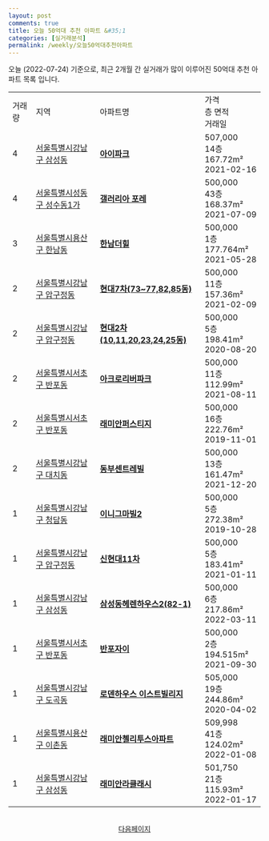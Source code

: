 ```yaml
---
layout: post
comments: true
title: 오늘 50억대 추천 아파트 &#35;1
categories: [실거래분석]
permalink: /weekly/오늘50억대추천아파트
---
```


오늘 (2022-07-24) 기준으로, 최근 2개월 간 실거래가 많이 이루어진 50억대 추천 아파트 목록 입니다.

<table class="sortable">
  <tr>
    <td>거래량</td>
    <td>지역</td>
    <td>아파트명</td>
    <td>가격<br>층 면적<br>거래일</td>
  </tr>

  <tr class="item">
    <td>4</td>
    <td><a href="/apt/서울특별시강남구삼성동">서울특별시강남구 삼성동</a></td>
    <td style="font-weight: bold;"><a href="/apt/서울특별시강남구삼성동아이파크">아이파크</a></td>
    <td>507,000<br>14층  167.72m²<br>2021-02-16</td>
  </tr>

  <tr class="item">
    <td>4</td>
    <td><a href="/apt/서울특별시성동구성수동1가">서울특별시성동구 성수동1가</a></td>
    <td style="font-weight: bold;"><a href="/apt/서울특별시성동구성수동1가갤러리아포레">갤러리아 포레</a></td>
    <td>500,000<br>43층  168.37m²<br>2021-07-09</td>
  </tr>

  <tr class="item">
    <td>3</td>
    <td><a href="/apt/서울특별시용산구한남동">서울특별시용산구 한남동</a></td>
    <td style="font-weight: bold;"><a href="/apt/서울특별시용산구한남동한남더힐">한남더힐</a></td>
    <td>500,000<br>1층  177.764m²<br>2021-05-28</td>
  </tr>

  <tr class="item">
    <td>2</td>
    <td><a href="/apt/서울특별시강남구압구정동">서울특별시강남구 압구정동</a></td>
    <td style="font-weight: bold;"><a href="/apt/서울특별시강남구압구정동현대7차(73~77,82,85동)">현대7차(73~77,82,85동)</a></td>
    <td>500,000<br>11층  157.36m²<br>2021-02-09</td>
  </tr>

  <tr class="item">
    <td>2</td>
    <td><a href="/apt/서울특별시강남구압구정동">서울특별시강남구 압구정동</a></td>
    <td style="font-weight: bold;"><a href="/apt/서울특별시강남구압구정동현대2차(10,11,20,23,24,25동)">현대2차(10,11,20,23,24,25동)</a></td>
    <td>500,000<br>5층  198.41m²<br>2020-08-20</td>
  </tr>

  <tr class="item">
    <td>2</td>
    <td><a href="/apt/서울특별시서초구반포동">서울특별시서초구 반포동</a></td>
    <td style="font-weight: bold;"><a href="/apt/서울특별시서초구반포동아크로리버파크">아크로리버파크</a></td>
    <td>500,000<br>11층  112.99m²<br>2021-08-11</td>
  </tr>

  <tr class="item">
    <td>2</td>
    <td><a href="/apt/서울특별시서초구반포동">서울특별시서초구 반포동</a></td>
    <td style="font-weight: bold;"><a href="/apt/서울특별시서초구반포동래미안퍼스티지">래미안퍼스티지</a></td>
    <td>500,000<br>16층  222.76m²<br>2019-11-01</td>
  </tr>

  <tr class="item">
    <td>2</td>
    <td><a href="/apt/서울특별시강남구대치동">서울특별시강남구 대치동</a></td>
    <td style="font-weight: bold;"><a href="/apt/서울특별시강남구대치동동부센트레빌">동부센트레빌</a></td>
    <td>500,000<br>13층  161.47m²<br>2021-12-20</td>
  </tr>

  <tr class="item">
    <td>1</td>
    <td><a href="/apt/서울특별시강남구청담동">서울특별시강남구 청담동</a></td>
    <td style="font-weight: bold;"><a href="/apt/서울특별시강남구청담동이니그마빌2">이니그마빌2</a></td>
    <td>500,000<br>5층  272.38m²<br>2019-10-28</td>
  </tr>

  <tr class="item">
    <td>1</td>
    <td><a href="/apt/서울특별시강남구압구정동">서울특별시강남구 압구정동</a></td>
    <td style="font-weight: bold;"><a href="/apt/서울특별시강남구압구정동신현대11차">신현대11차</a></td>
    <td>500,000<br>5층  183.41m²<br>2021-01-11</td>
  </tr>

  <tr class="item">
    <td>1</td>
    <td><a href="/apt/서울특별시강남구삼성동">서울특별시강남구 삼성동</a></td>
    <td style="font-weight: bold;"><a href="/apt/서울특별시강남구삼성동삼성동헤렌하우스2(82-1)">삼성동헤렌하우스2(82-1)</a></td>
    <td>500,000<br>6층  217.86m²<br>2022-03-11</td>
  </tr>

  <tr class="item">
    <td>1</td>
    <td><a href="/apt/서울특별시서초구반포동">서울특별시서초구 반포동</a></td>
    <td style="font-weight: bold;"><a href="/apt/서울특별시서초구반포동반포자이">반포자이</a></td>
    <td>500,000<br>2층  194.515m²<br>2021-09-30</td>
  </tr>

  <tr class="item">
    <td>1</td>
    <td><a href="/apt/서울특별시강남구도곡동">서울특별시강남구 도곡동</a></td>
    <td style="font-weight: bold;"><a href="/apt/서울특별시강남구도곡동로덴하우스이스트빌리지">로덴하우스 이스트빌리지</a></td>
    <td>505,000<br>19층  244.86m²<br>2020-04-02</td>
  </tr>

  <tr class="item">
    <td>1</td>
    <td><a href="/apt/서울특별시용산구이촌동">서울특별시용산구 이촌동</a></td>
    <td style="font-weight: bold;"><a href="/apt/서울특별시용산구이촌동래미안첼리투스아파트">래미안첼리투스아파트</a></td>
    <td>509,998<br>41층  124.02m²<br>2022-01-08</td>
  </tr>

  <tr class="item">
    <td>1</td>
    <td><a href="/apt/서울특별시강남구삼성동">서울특별시강남구 삼성동</a></td>
    <td style="font-weight: bold;"><a href="/apt/서울특별시강남구삼성동래미안라클래시">래미안라클래시</a></td>
    <td>501,750<br>21층  115.93m²<br>2022-01-17</td>
  </tr>

  <tr>
      <script async src="https://pagead2.googlesyndication.com/pagead/js/adsbygoogle.js?client=ca-pub-3485438051770037"
          crossorigin="anonymous"></script>
      <ins class="adsbygoogle"
          style="display:block"
          data-ad-format="fluid"
          data-ad-layout-key="-fb+5w+4e-db+86"
          data-ad-client="ca-pub-3485438051770037"
          data-ad-slot="1827090281"></ins>
      <script>
          (adsbygoogle = window.adsbygoogle || []).push({});
      </script>
  </tr>
    
</table>

<br>
<center><a href="/weekly/오늘50억대추천아파트2">다음페이지</a></center>
<br><br>
